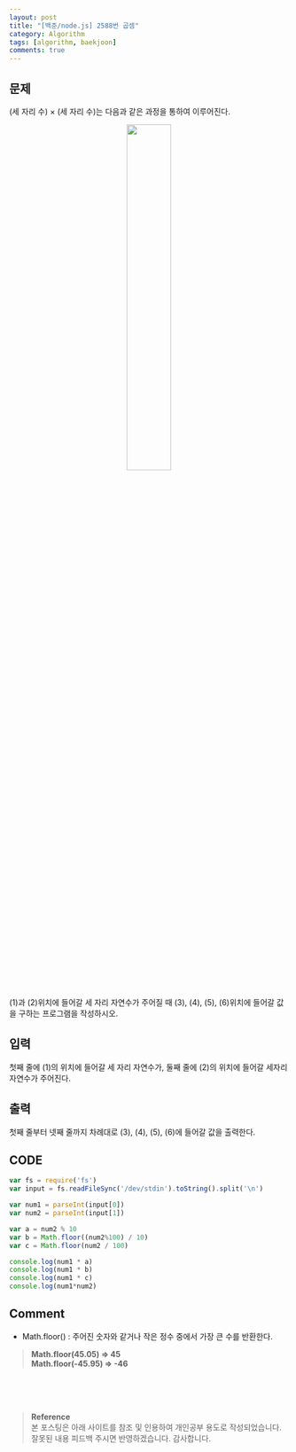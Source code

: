 ```yaml
---
layout: post
title: "[백준/node.js] 2588번 곱셈"
category: Algorithm
tags: [algorithm, baekjoon]
comments: true
---
```


## 문제
(세 자리 수) × (세 자리 수)는 다음과 같은 과정을 통하여 이루어진다.
<p align='center'><img width="40%"  src="https://user-images.githubusercontent.com/76654131/138587096-786d440b-71ae-4d6b-9321-06f2e1d39c53.png"></p>
(1)과 (2)위치에 들어갈 세 자리 자연수가 주어질 때 (3), (4), (5), (6)위치에 들어갈 값을 구하는 프로그램을 작성하시오.

## 입력
첫째 줄에 (1)의 위치에 들어갈 세 자리 자연수가, 둘째 줄에 (2)의 위치에 들어갈 세자리 자연수가 주어진다.

## 출력
첫째 줄부터 넷째 줄까지 차례대로 (3), (4), (5), (6)에 들어갈 값을 출력한다.

## CODE
```javascript
var fs = require('fs')
var input = fs.readFileSync('/dev/stdin').toString().split('\n')

var num1 = parseInt(input[0])
var num2 = parseInt(input[1])

var a = num2 % 10
var b = Math.floor((num2%100) / 10)
var c = Math.floor(num2 / 100)

console.log(num1 * a)
console.log(num1 * b)
console.log(num1 * c)
console.log(num1*num2)
```
## Comment
- Math.floor() : 주어진 숫자와 같거나 작은 정수 중에서 가장 큰 수를 반환한다.
>**Math.floor(45.05)  => 45**   
**Math.floor(-45.95) => -46**

<br>
<br>
<br>

>**Reference**   
본 포스팅은 아래 사이트를 참조 및 인용하여 개인공부 용도로 작성되었습니다.   
잘못된 내용 피드백 주시면 반영하겠습니다. 감사합니다.   
[]()